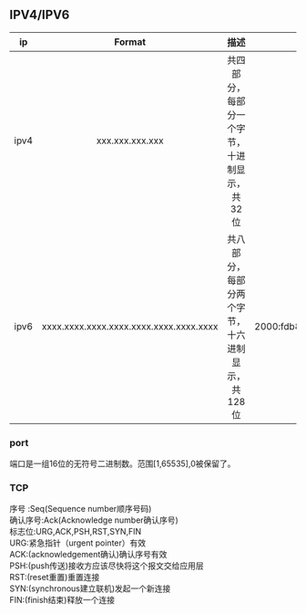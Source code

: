 ## IPV4/IPV6

| ip | Format | 描述 | 例子 |
|:---:|:---:|:---:|:---:|
| ipv4 | xxx.xxx.xxx.xxx | 共四部分，每部分一个字节，十进制显示，共32位 | 192.16.1.1 | 
| ipv6 | xxxx.xxxx.xxxx.xxxx.xxxx.xxxx.xxxx.xxxx | 共八部分，每部分两个字节，十六进制显示，共128位 | 2000:fdb8:0000:0000:0001:00ab:853c:39a1 |
### port
端口是一组16位的无符号二进制数。范围[1,65535],0被保留了。
### TCP
序号 :Seq(Sequence number顺序号码)  
确认序号:Ack(Acknowledge number确认序号)  
标志位:URG,ACK,PSH,RST,SYN,FIN  
URG:紧急指针（urgent pointer）有效  
ACK:(acknowledgement确认)确认序号有效  
PSH:(push传送)接收方应该尽快将这个报文交给应用层  
RST:(reset重置)重置连接  
SYN:(synchronous建立联机)发起一个新连接  
FIN:(finish结束)释放一个连接  